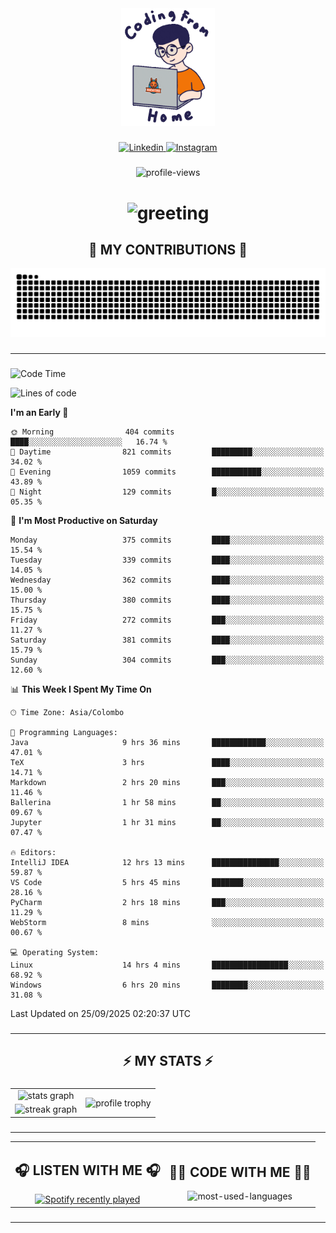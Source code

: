<div align="center">
    <img width="150" src="./assets/top.gif" alt="top-image"/>
</div>

###    

<div align="center">
    <a href="https://www.linkedin.com/in/nureka-rodrigo/" target="_blank">
        <img src="https://user-images.githubusercontent.com/74038190/235294012-0a55e343-37ad-4b0f-924f-c8431d9d2483.gif" width="50px" alt="Linkedin"/>
    </a>
    <a href="https://www.instagram.com/nureka_rodrigo/" target="_blank">
        <img src="https://user-images.githubusercontent.com/74038190/235294013-a33e5c43-a01c-43f6-b44d-a406d8b4ab75.gif" width="50px"  alt="Instagram"/>
    </a>
</div>

###    

<div align="center">
    <img src="https://komarev.com/ghpvc/?username=nureka-rodrigo&color=blue" alt="profile-views"/>
</div> 

###    

<h1 align="center">
    <img src="https://readme-typing-svg.herokuapp.com/?font=Righteous&size=35&center=true&vCenter=true&width=500&height=70&duration=4000&lines=Hi+There!+👋;+I'm+Nureka+Rodrigo!;" alt="greeting"/>
</h1> 

###

<h2 align="center">🐍 MY CONTRIBUTIONS 🐍</h2>

<div align="center">
    <img alt="snake eating my contributions" src="https://raw.githubusercontent.com/nureka-rodrigo/nureka-rodrigo/output/github-contribution-grid-snake.svg"/>
</div> 

###

<hr/>

###

<!--START_SECTION:waka-->
![Code Time](http://img.shields.io/badge/Code%20Time-1%2C703%20hrs%2043%20mins-blue)

![Lines of code](https://img.shields.io/badge/From%20Hello%20World%20I%27ve%20Written-639.3%20thousand%20lines%20of%20code-blue)

**I'm an Early 🐤** 

```text
🌞 Morning                404 commits         ████░░░░░░░░░░░░░░░░░░░░░   16.74 % 
🌆 Daytime                821 commits         █████████░░░░░░░░░░░░░░░░   34.02 % 
🌃 Evening                1059 commits        ███████████░░░░░░░░░░░░░░   43.89 % 
🌙 Night                  129 commits         █░░░░░░░░░░░░░░░░░░░░░░░░   05.35 % 
```
📅 **I'm Most Productive on Saturday** 

```text
Monday                   375 commits         ████░░░░░░░░░░░░░░░░░░░░░   15.54 % 
Tuesday                  339 commits         ████░░░░░░░░░░░░░░░░░░░░░   14.05 % 
Wednesday                362 commits         ████░░░░░░░░░░░░░░░░░░░░░   15.00 % 
Thursday                 380 commits         ████░░░░░░░░░░░░░░░░░░░░░   15.75 % 
Friday                   272 commits         ███░░░░░░░░░░░░░░░░░░░░░░   11.27 % 
Saturday                 381 commits         ████░░░░░░░░░░░░░░░░░░░░░   15.79 % 
Sunday                   304 commits         ███░░░░░░░░░░░░░░░░░░░░░░   12.60 % 
```


📊 **This Week I Spent My Time On** 

```text
🕑︎ Time Zone: Asia/Colombo

💬 Programming Languages: 
Java                     9 hrs 36 mins       ████████████░░░░░░░░░░░░░   47.01 % 
TeX                      3 hrs               ████░░░░░░░░░░░░░░░░░░░░░   14.71 % 
Markdown                 2 hrs 20 mins       ███░░░░░░░░░░░░░░░░░░░░░░   11.46 % 
Ballerina                1 hr 58 mins        ██░░░░░░░░░░░░░░░░░░░░░░░   09.67 % 
Jupyter                  1 hr 31 mins        ██░░░░░░░░░░░░░░░░░░░░░░░   07.47 % 

🔥 Editors: 
IntelliJ IDEA            12 hrs 13 mins      ███████████████░░░░░░░░░░   59.87 % 
VS Code                  5 hrs 45 mins       ███████░░░░░░░░░░░░░░░░░░   28.16 % 
PyCharm                  2 hrs 18 mins       ███░░░░░░░░░░░░░░░░░░░░░░   11.29 % 
WebStorm                 8 mins              ░░░░░░░░░░░░░░░░░░░░░░░░░   00.67 % 

💻 Operating System: 
Linux                    14 hrs 4 mins       █████████████████░░░░░░░░   68.92 % 
Windows                  6 hrs 20 mins       ████████░░░░░░░░░░░░░░░░░   31.08 % 
```


 Last Updated on 25/09/2025 02:20:37 UTC
<!--END_SECTION:waka-->

###

<hr/>

###

<h2 align="center">⚡ MY STATS ⚡</h2>

###    

<div align="center">
    <table>
        <tr>
            <td align="center">
                <img src="https://github-readme-stats.vercel.app/api?username=nureka-rodrigo&show_icons=true&count_private=true&theme=dark" alt="stats graph"/>
            </td>
            <td rowspan="2" align="center">
                <img align="center" src="https://github-profile-trophy.vercel.app/?username=nureka-rodrigo&theme=darkhub&no-bg=true&margin-w=5&margin-h=5&column=3" alt="profile trophy" />
            </td>
        </tr>
        <tr>
            <td align="center">
                <img src="https://streak-stats.demolab.com?user=nureka-rodrigo&theme=dark" alt="streak graph"/>
            </td>
        </tr>
    </table>
</div> 

###

<hr/>

<div align="center">
    <table>
        <tr>
            <td align="center">
                <h2>🎧 LISTEN WITH ME 🎧</h2>
                <a href="https://open.spotify.com/user/zjqfkmbawszam1irs05fwxsls">
                    <img src="https://spotify-recently-played-readme.vercel.app/api?user=zjqfkmbawszam1irs05fwxsls&count=5&unique=true" alt="Spotify recently played"  />
                </a>
            </td>
            <td align="center">
                <h2>👨‍💻 CODE WITH ME 👨‍💻</h2>
                <img src="https://github-readme-stats.vercel.app/api/wakatime?username=@nureka99&theme=dark&compact=True&langs_count=10" alt="most-used-languages"/>
            </td>
        </tr>
    </table>
</div> 

###

<hr/>
